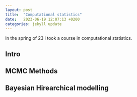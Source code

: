 ```yaml
---
layout: post
title:  "Computational statistics"
date:   2023-06-19 12:07:13 +0200
categories: jekyll update
---
```


In the spring of 23 i took a course in computational statistics.

## Intro

## MCMC Methods

## Bayesian Hirearchical modelling